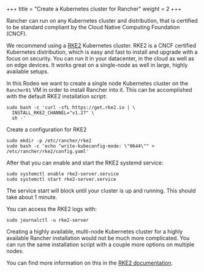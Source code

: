 +++
title = "Create a Kubernetes cluster for Rancher"
weight = 2
+++

Rancher can run on any Kubernetes cluster and distribution, that is certified to be standard compliant by the Cloud Native Computing Foundation (CNCF).

We recommend using a [RKE2](https://rke2.io/) Kubernetes cluster. RKE2 is a CNCF certified Kubernetes distribution, which is easy and fast to install and upgrade with a focus on security. You can run it in your datacenter, in the cloud as well as on edge devices. It works great on a single-node as well in large, highly available setups.

In this Rodeo we want to create a single node Kubernetes cluster on the `Rancher01` VM in order to install Rancher into it. This can be accomplished with the default RKE2 installation script:

```ctr:Rancher01
sudo bash -c 'curl -sfL https://get.rke2.io | \
  INSTALL_RKE2_CHANNEL="v1.27" \
  sh -'
```

Create a configuration for RKE2

```ctr:Rancher01
sudo mkdir -p /etc/rancher/rke2
sudo bash -c 'echo "write-kubeconfig-mode: \"0644\"" > /etc/rancher/rke2/config.yaml'
```

After that you can enable and start the RKE2 systemd service:

```ctr:Rancher01
sudo systemctl enable rke2-server.service
sudo systemctl start rke2-server.service
```

The service start will block until your cluster is up and running. This should take about 1 minute.

You can access the RKE2 logs with:

```ctr:Rancher01
sudo journalctl -u rke2-server
```

Creating a highly available, multi-node Kubernetes cluster for a highly available Rancher installation would not be much more complicated. You can run the same installation script with a couple more options on multiple nodes.

You can find more information on this in the [RKE2 documentation](https://docs.rke2.io/).
